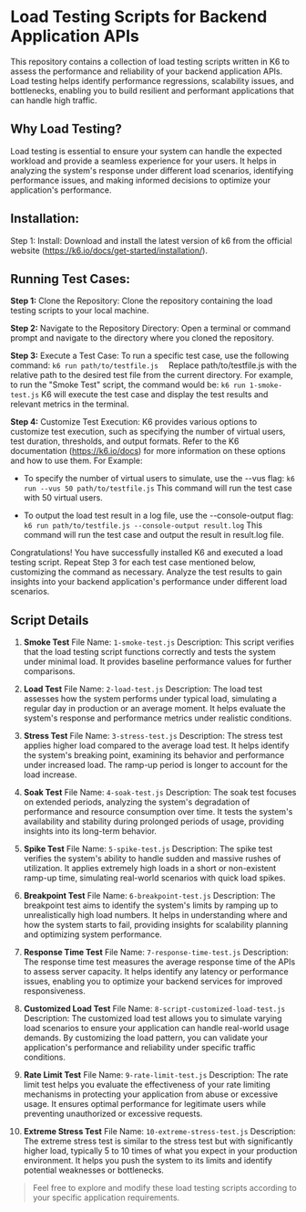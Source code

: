 
# Load Testing Scripts for Backend Application APIs
This repository contains a collection of load testing scripts written in K6 to assess the performance and reliability of your backend application APIs. Load testing helps identify performance regressions, scalability issues, and bottlenecks, enabling you to build resilient and performant applications that can handle high traffic.

## Why Load Testing?
Load testing is essential to ensure your system can handle the expected workload and provide a seamless experience for your users. It helps in analyzing the system's response under different load scenarios, identifying performance issues, and making informed decisions to optimize your application's performance.

## Installation:
Step 1: Install: Download and install the latest version of k6 from the official website (https://k6.io/docs/get-started/installation/).

## Running Test Cases:
**Step 1:** Clone the Repository: Clone the repository containing the load testing scripts to your local machine.

**Step 2:** Navigate to the Repository Directory: Open a terminal or command prompt and navigate to the directory where you cloned the repository.

**Step 3:** Execute a Test Case: To run a specific test case, use the following command:
```k6 run path/to/testfile.js  ```
Replace path/to/testfile.js with the relative path to the desired test file from the current directory.
For example, to run the "Smoke Test" script, the command would be:
```k6 run 1-smoke-test.js```
K6 will execute the test case and display the test results and relevant metrics in the terminal.

**Step 4:** Customize Test Execution: K6 provides various options to customize test execution, such as specifying the number of virtual users, test duration, thresholds, and output formats. Refer to the K6 documentation (https://k6.io/docs) for more information on these options and how to use them. For Example: 

 - To specify the number of virtual users to simulate, use the --vus flag: 
   ```k6 run --vus 50 path/to/testfile.js``` 
   This command will run the test case with 50 virtual users.
   
 - To output the load test result in a log file, use the --console-output flag: ```k6 run path/to/testfile.js --console-output result.log``` This
   command will run the test case and output the result in result.log
   file.

Congratulations! You have successfully installed K6 and executed a load testing script. Repeat Step 3 for each test case mentioned below, customizing the command as necessary. Analyze the test results to gain insights into your backend application's performance under different load scenarios.

## Script Details
1. **Smoke Test**
File Name: `1-smoke-test.js`
Description: This script verifies that the load testing script functions correctly and tests the system under minimal load. It provides baseline performance values for further comparisons.

2. **Load Test**
File Name: `2-load-test.js`
Description: The load test assesses how the system performs under typical load, simulating a regular day in production or an average moment. It helps evaluate the system's response and performance metrics under realistic conditions.

3. **Stress Test**
File Name: `3-stress-test.js`
Description: The stress test applies higher load compared to the average load test. It helps identify the system's breaking point, examining its behavior and performance under increased load. The ramp-up period is longer to account for the load increase.

4. **Soak Test**
File Name: `4-soak-test.js`
Description: The soak test focuses on extended periods, analyzing the system's degradation of performance and resource consumption over time. It tests the system's availability and stability during prolonged periods of usage, providing insights into its long-term behavior.

5. **Spike Test**
File Name: `5-spike-test.js`
Description: The spike test verifies the system's ability to handle sudden and massive rushes of utilization. It applies extremely high loads in a short or non-existent ramp-up time, simulating real-world scenarios with quick load spikes.

6. **Breakpoint Test**
File Name: `6-breakpoint-test.js`
Description: The breakpoint test aims to identify the system's limits by ramping up to unrealistically high load numbers. It helps in understanding where and how the system starts to fail, providing insights for scalability planning and optimizing system performance.

7. **Response Time Test**
File Name: `7-response-time-test.js`
Description: The response time test measures the average response time of the APIs to assess server capacity. It helps identify any latency or performance issues, enabling you to optimize your backend services for improved responsiveness.

8. **Customized Load Test**
File Name: `8-script-customized-load-test.js`
Description: The customized load test allows you to simulate varying load scenarios to ensure your application can handle real-world usage demands. By customizing the load pattern, you can validate your application's performance and reliability under specific traffic conditions.

9. **Rate Limit Test**
File Name: `9-rate-limit-test.js`
Description: The rate limit test helps you evaluate the effectiveness of your rate limiting mechanisms in protecting your application from abuse or excessive usage. It ensures optimal performance for legitimate users while preventing unauthorized or excessive requests.

10. **Extreme Stress Test**
File Name: `10-extreme-stress-test.js`
Description: The extreme stress test is similar to the stress test but with significantly higher load, typically 5 to 10 times of what you expect in your production environment. It helps you push the system to its limits and identify potential weaknesses or bottlenecks.


> Feel free to explore and modify these load testing scripts according to your specific application requirements.